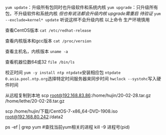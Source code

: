 
`yum update`：升级所有包同时也升级软件和系统内核
`yum upgrade`：只升级所有包，不升级软件和系统内核
*但也有说法都会升级内核 upgrade需重启 待验证*
`yum --exclude=kernel* update`  听说这样不会升级内核
以上命令 生产环境慎用

查看CentOS版本
`cat /etc/redhat-release`

查看内核版本和gcc版本
`cat /proc/version`

查看主机名，内核版本
`uname -a`

查看机器位数64或32
`file /bin/ls`

校正时间
`yum -y install ntp ntpdate`安装相应包
`ntpdate 0.asia.pool.ntp.org`选择特定时间服务器来同步时间
`hwclock --systohc`写入硬件时间

从远程复制到本地 
scp root@192.168.83.86:/home/hujin/20-02-28.tar.gz /home/lethe/20-02-28.tar.gz



scp /home/hujin/下载/CentOS-7-x86_64-DVD-1908.iso root@192.168.80.242:/data2    


ps -ef | grep yum  #查找当前yum相关的进程
kill -9 进程号(pid) 
